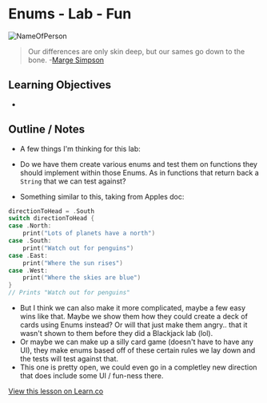 # Enums - Lab - Fun

![NameOfPerson](http://i.imgur.com/dJ83HcZ.png?1)  

> Our differences are only skin deep, but our sames go down to the bone. -[Marge Simpson](https://en.wikipedia.org/wiki/Marge_Simpson)

 

## Learning Objectives

* 



## Outline / Notes

*  A few things I'm thinking for this lab:
* Do we have them create various enums and test them on functions they should implement within those Enums. As in functions that return back a `String` that we can test against? 

* Something similar to this, taking from Apples doc:

```swift
directionToHead = .South
switch directionToHead {
case .North:
    print("Lots of planets have a north")
case .South:
    print("Watch out for penguins")
case .East:
    print("Where the sun rises")
case .West:
    print("Where the skies are blue")
}
// Prints "Watch out for penguins"
```

* But I think we can also make it more complicated, maybe a few easy wins like that. Maybe we show them how they could create a deck of cards using Enums instead? Or will that just make them angry.. that it wasn't shown to them before they did a Blackjack lab (lol). 
* Or maybe we can make up a silly card game (doesn't have to have any UI), they make enums based off of these certain rules we lay down and the tests will test against that.
* This one is pretty open, we could even go in a completley new direction that does include some UI / fun-ness there. 



<a href='https://learn.co/lessons/EnumsLab' data-visibility='hidden'>View this lesson on Learn.co</a>
